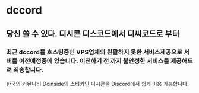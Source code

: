 # dccord
## 당신 쓸 수 있다. 디시콘 디스코드에서 디씨코드로 부터

### 최근 dccord를 호스팅중인 VPS업체의 원활하지 못한 서비스제공으로 서버를 이전예정중에 있습니다. 이전하기 전 까지 불안정한 서비스를 제공해드려 죄송합니다.


한국의 커뮤니티 Dcinside의 스티커인 디시콘을 Discord에서 쉽게 이용 가능합니다.

